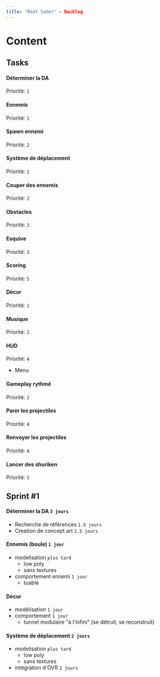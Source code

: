 ```yaml
---
title: "Beat Saber" - Backlog
---
```


# Content


## Tasks
#### Déterminer la DA
Priorité: `1`

#### Ennemis
Priorité: `1`

#### Spawn ennemi
Priorité: `2`

#### Système de déplacement
Priorité: `1`

#### Couper des ennemis
Priorité: `2`

#### Obstacles
Priorité: `3`

#### Esquive
Priorité: `3`

#### Scoring
Priorité: `5`

#### Décor
Priorité: `1`

#### Musique
Priorité: `2`

#### HUD
Priorité: `4`
- Menu

#### Gameplay rythmé
Priorité: `2`

#### Parer les projectiles
Priorité: `4`

#### Renvoyer les projectiles
Priorité: `4`

#### Lancer des shuriken
Priorité: `5`


## Sprint #1

#### Déterminer la DA `3 jours`
- Recherche de références `1.5 jours`
- Creation de concept art `1.5 jours`

#### Ennemis (boule) `1 jour`
- modelisation `plus tard`
  - low poly
  - sans textures
- comportement ennemi `1 jour`
  - tuable

#### Décor
- modélisation `1 jour`
- comportement `1 jour`
  - tunnel modulaire "à l'infini" (se détruit, se reconstruit)

#### Système de déplacement `2 jours`
- modelisation `plus tard`
  - low poly
  - sans textures
- intégration d'OVR `2 jours`

